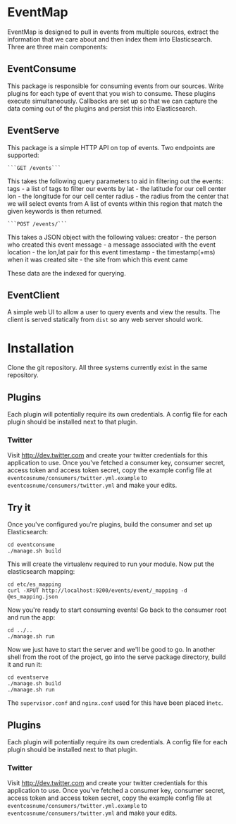 # EventMap

EventMap is designed to pull in events from multiple sources, extract
the information that we care about and then index them into Elasticsearch.
Three are three main components:

## EventConsume

This package is responsible for consuming events from our sources. Write
plugins for each type of event that you wish to consume. These plugins
execute simultaneously. Callbacks are set up so that we can capture the
data coming out of the plugins and persist this into Elasticsearch.

## EventServe

This package is a simple HTTP API on top of events. Two endpoints are
supported:

    ```GET /events```

This takes the following query parameters to aid in filtering out the
events:
    tags - a list of tags to filter our events by
    lat - the latitude for our cell center
    lon - the longitude for our cell center
    radius - the radius from the center that we will select events from
A list of events within this region that match the given keywords is
then returned.

    ```POST /events/```

This takes a JSON object with the following values:
    creator - the person who created this event
    message - a message associated with the event
    location - the lon,lat pair for this event
    timestamp - the timestamp(+ms) when it was created
    site - the site from which this event came

These data are the indexed for querying.

## EventClient

A simple web UI to allow a user to query events and view the results.
The client is served statically from `dist` so any web server should work. 

# Installation

Clone the git repository. All three systems currently exist in the same
repository. 

## Plugins

Each plugin will potentially require its own credentials. A config file
for each plugin should be installed next to that plugin.

### Twitter

Visit http://dev.twitter.com and create your twitter credentials for this
application to use. Once you've fetched a consumer key, consumer secret,
access token and access token secret, copy the example config file at
`eventcosnume/consumers/twitter.yml.example` to `eventcosnume/consumers/twitter.yml`
and make your edits.

## Try it

Once you've configured you're plugins, build the consumer and set up Elasticsearch:

```
cd eventconsume
./manage.sh build
```

This will create the virtualenv required to run your module. Now put
the elasticsearch mapping:

```
cd etc/es_mapping
curl -XPUT http://localhost:9200/events/event/_mapping -d @es_mapping.json
```

Now you're ready to start consuming events! Go back to the consumer root
and run the app:

```
cd ../..
./manage.sh run
```

Now we just have to start the server and we'll be good to go. In another
shell from the root of the project, go into the serve package directory,
build it and run it:

```
cd eventserve
./manage.sh build
./manage.sh run
```

The `supervisor.conf` and `nginx.conf` used for this have been placed
in`etc`.

## Plugins

Each plugin will potentially require its own credentials. A config file
for each plugin should be installed next to that plugin.

### Twitter

Visit http://dev.twitter.com and create your twitter credentials for this
application to use. Once you've fetched a consumer key, consumer secret,
access token and access token secret, copy the example config file at
`eventcosnume/consumers/twitter.yml.example` to `eventcosnume/consumers/twitter.yml`
and make your edits.


